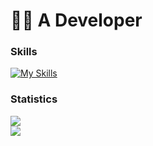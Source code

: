# 🧑‍💻 A Developer      

<h3>Skills</h3> 

[![My Skills](https://skillicons.dev/icons?i=java,kotlin,github,gitlab,gradle,maven,idea,vscode,md&theme=dark)](https://skillicons.dev)

<h3>Statistics</h3>

[![](https://nirzak-streak-stats.vercel.app/?user=thebjoredcraft&theme=tokyonight)](https://github.com/thebjoredcraft)<br>
[![](https://github-readme-stats.vercel.app/api/wakatime?username=TheBjoRedCraft&theme=tokyonight&layout=compact&langs_count=10&hide_title=true)](https://github.com/TheBjoRedCraft)

